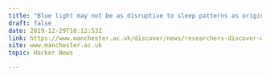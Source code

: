 ```yaml
---
title: "Blue light may not be as disruptive to sleep patterns as originally thought"
draft: false
date: 2019-12-29T10:12:53Z
link: https://www.manchester.ac.uk/discover/news/researchers-discover-when-its-good-to-get-the-blues/?utm_medium=RSS&utm_source=hune
site: www.manchester.ac.uk
topic: Hacker News  

---
```

